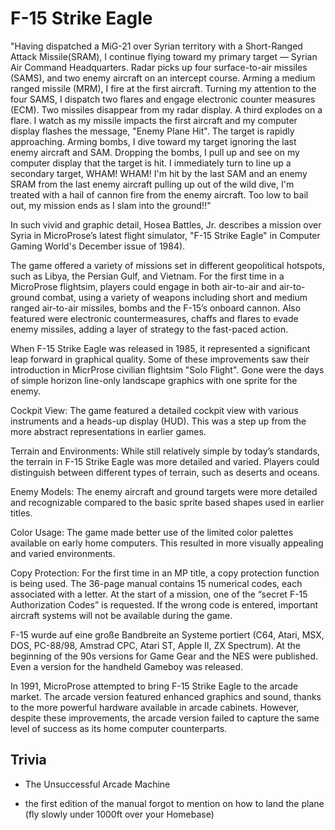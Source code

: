 # F-15 Strike Eagle
"Having dispatched a MiG-21 over Syrian territory with a Short-Ranged Attack Missile(SRAM), I continue flying toward my primary target — Syrian Air Command Headquarters. Radar picks up four surface-to-air missiles (SAMS), and two enemy aircraft on an intercept course. Arming a medium ranged missile (MRM), I fire at the first aircraft. Turning my attention to the four SAMS, I dispatch two flares and engage electronic counter measures (ECM). Two missiles disappear from my radar display. A third explodes on a flare. I watch as my missile impacts the first aircraft and my computer display flashes the message,
"Enemy Plane Hit". The target is rapidly approaching. Arming bombs, I dive toward my target ignoring the last enemy aircraft and SAM. Dropping the bombs, I pull up and see on my computer display that the target is hit. I immediately turn to line up a secondary target, WHAM! WHAM! I'm hit by the last
SAM and an enemy SRAM from the last enemy aircraft pulling up out of the wild dive, I'm treated with a hail of cannon fire from the enemy aircraft. Too low to bail out, my mission ends as I slam into the ground!!"

In such vivid and graphic detail, Hosea Battles, Jr. describes a mission over Syria in MicroProse’s latest flight simulator, "F-15 Strike Eagle" in Computer Gaming World's December issue of 1984).

The game offered a variety of missions set in different geopolitical hotspots, such as Libya, the Persian Gulf, and Vietnam. 
For the first time in a MicroProse flightsim, players could engage in both air-to-air and air-to-ground combat, using a variety of weapons including short and medium ranged air-to-air missiles, bombs and the F-15’s onboard cannon. 
Also featured were electronic countermeasures, chaffs and flares to evade enemy missiles, adding a layer of strategy to the fast-paced action.

When F-15 Strike Eagle was released in 1985, it represented a significant leap forward in graphical quality. Some of these improvements saw their introduction in MicrProse civilian flightsim "Solo Flight". Gone were the days of simple horizon line-only landscape graphics with one sprite for the enemy.

Cockpit View: 
The game featured a detailed cockpit view with various instruments and a heads-up display (HUD). This was a step up from the more abstract representations in earlier games.

Terrain and Environments: 
While still relatively simple by today’s standards, the terrain in F-15 Strike Eagle was more detailed and varied. Players could distinguish between different types of terrain, such as deserts and oceans.

Enemy Models: The enemy aircraft and ground targets were more detailed and recognizable compared to the basic sprite based shapes used in earlier titles. 

Color Usage: 
The game made better use of the limited color palettes available on early home computers. This resulted in more visually appealing and varied environments.

Copy Protection:
For the first time in an MP title, a copy protection function is being used. The 36-page manual contains 15 numerical codes, each associated with a letter. At the start of a mission, one of the “secret F-15 Authorization Codes” is requested. If the wrong code is entered, important aircraft systems will not be available during the game.

F-15 wurde auf eine große Bandbreite an Systeme portiert (C64, Atari, MSX, DOS, PC-88/98, Amstrad CPC, Atari ST, Apple II, ZX Spectrum). At the beginning of the 90s versions for Game Gear and the NES were published. Even a version for the handheld Gameboy was released.

In 1991, MicroProse attempted to bring F-15 Strike Eagle to the arcade market. The arcade version featured enhanced graphics and sound, thanks to the more powerful hardware available in arcade cabinets. However, despite these improvements, the arcade version failed to capture the same level of success as its home computer counterparts.

## Trivia
* The Unsuccessful Arcade Machine
	
* the first edition of the manual forgot to mention on how to land the plane (fly slowly under 1000ft over your Homebase)